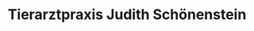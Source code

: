 ---
title: "Tierarztpraxis Judith Schönenstein"
url: /witten/tierarztpraxis-judith-schoenenstein/
shop: Tiere
---